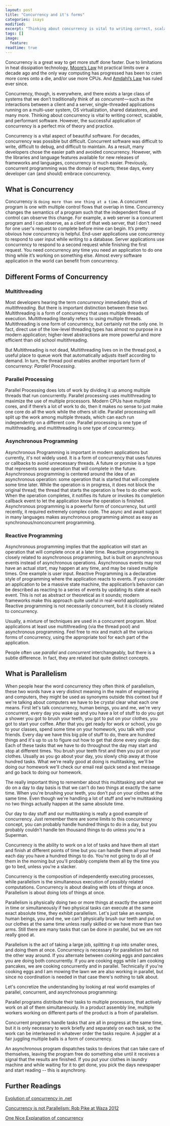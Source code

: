 ```yaml
---
layout: post
title: "Concurrency and it's forms"
categories: isays
modified:
excerpt: "Thinking about concurrency is vital to writing correct, scalable, and performant software. However, the successful application of concurrency is a perfect mix of theory and practice. Concurrency is a great way to get more stuff done faster. Due to limitations in heat dissipation technology, [Moore’s Law](https://en.wikipedia.org/wiki/Moore%27s_law) hit practical limits over a decade ago and the only way computing has progressed has been to cram more cores onto a die, and/or use more CPUs. And [Amdahl’s Law](http://en.wikipedia.org/wiki/Amdahl's_law) has ruled ever since"
tags: []
image:
  feature:
readtime: true
---
```


Concurrency is a great way to get more stuff done faster. Due to limitations in heat dissipation technology, [Moore’s Law](https://en.wikipedia.org/wiki/Moore%27s_law) hit practical limits over a decade ago and the only way computing has progressed has been to cram more cores onto a die, and/or use more CPUs. And [Amdahl’s Law](http://en.wikipedia.org/wiki/Amdahl's_law) has ruled ever since.

Concurrency, though, is everywhere, and there exists a large class of systems that we don’t traditionally think of as *concurrent* — such as the interactions between a client and a server, single-threaded applications running on a multi-user system, OS virtualization, shared datastores, and many more. Thinking about concurrency is vital to writing correct, scalable, and performant software. However, the successful application of concurrency is a perfect mix of theory and practice.

Concurrency is a vital aspect of beautiful software. For decades, concurrency was possible but difficult. Concurrent software was difficult to write, difficult to debug, and difficult to maintain. As a result, many developers chose the easier path and avoided concurrency. However, with the libraries and language features available for new releases of frameworks and languages, concurrency is much easier. Previously, concurrent programming was the domain of experts; these days, every developer can (and should) embrace concurrency.

## What is Concurrency

Concurrency is `doing more than one thing at a time`. A concurrent program is one with multiple control flows that overlap in time. Concurrency changes the semantics of a program such that the independent flows of control can observe this change. For example, a web server is a concurrent program and I can observe, as a client of that web server, that I don't need for one user's request to complete before mine can begin. It’s pretty obvious how concurrency is helpful. End-user applications use concurrency to respond to user input while writing to a database. Server applications use concurrency to respond to a second request while finishing the first request. You need concurrency any time you need an application to do one thing while it’s working on something else. Almost every software application in the world can benefit from concurrency.


## Different Forms of Concurrency

### Multithreading
Most developers hearing the term *concurrency* immediately think of *multithreading.* But there is important distinction between these two. Multithreading is a form of concurrency that uses multiple threads of execution. Multithreading literally refers to using multiple threads. Multithreading is one form of concurrency, but certainly not the only one. In fact, direct use of the low-level threading types has almost no purpose in a modern application; higher-level abstractions are more powerful and more efficient than old school multithreading.  

But Multithreading is not dead, Multithreading lives on in the thread pool, a useful place to queue work that automatically adjusts itself according to demand. In turn, the thread pool enables another important form of concurrency: *Parallel Processing*.

### Parallel Processing
Parallel Processing does lots of work by dividing it up among multiple threads that run concurrently. Parallel processing uses multithreading to maximize the use of multiple processors. Modern CPUs have multiple cores, and if there’s a lot of work to do, then it makes no sense to just make one core do all the work while the others sit idle. Parallel processing will split up the work among multiple threads, which can each run independently on a different core. Parallel processing is one type of multithreading, and multithreading is one type of concurrency.

### Asynchronous Programming
Asynchronous Programming is important in modern applications but currently, it's not widely used. It is a form of concurrency that uses futures or callbacks to avoid unnecessary threads. A future or promise is a type that represents some operation that will complete in the future. Asynchronous programming is centered around the idea of an asynchronous operation: some operation that is started that will complete some time later. While the operation is in progress, it does not block the original thread; the thread that starts the operation is free to do other work. When the operation completes, it notifies its future or invokes its completion callback event to let the application know the operation is finished. Asynchronous programming is a powerful form of concurrency, but until recently, it required extremely complex code. The async and await support in many languages makes asynchronous programming almost as easy as synchronous/nonconcurrent programming.

### Reactive Programming
Asynchronous programming implies that the application will start an operation that will complete once at a later time. Reactive programming is closely related to asynchronous programming, but is built on asynchronous events instead of asynchronous operations. Asynchronous events may not have an actual *start,* may happen at any time, and may be raised multiple times. One example is user input. Reactive Programming is a declarative style of programming where the application reacts to events. If you consider an application to be a massive state machine, the application’s behavior can be described as reacting to a series of events by updating its state at each event. This is not as abstract or theoretical as it sounds; modern frameworks make this approach quite useful in real-world applications. Reactive programming is not necessarily concurrent, but it is closely related to concurrency.

Usually, a mixture of techniques are used in a concurrent program. Most applications at least use multithreading (via the thread pool) and asynchronous programming. Feel free to mix and match all the various forms of concurrency, using the appropriate tool for each part of the application.

People often use *parallel* and *concurrent* interchangeably, but there is a subtle difference. In fact, they are related but quite distinct concepts.

##  What is Parallelism

When people hear the word concurrency they often think of parallelism, these two words have a very distinct meaning in the realm of engineering and computers, they might be used as synonyms outside this context but if we're talking about computers we have to be crystal clear what each one means. First let's talk concurrency, human beings, you and me, we're very concurrent, every day you wake up and you have a lot of stuff to do you got a shower you got to brush your teeth, you got to put on your clothes, you got to start your coffee. After that you get ready for work or school, you go to your classes, spend some time on your homework, you talk with your friends. Every day we have this big pile of stuff to do, there are hundred things and it's up to us to figure out how to get that done every single day. Each of these tasks that we have to do throughout the day may start and stop at different times. You brush your teeth first and then you put on your clothes. Usually as you go about your day, you slowly chip away at those hundred tasks. What we're really good at doing is multitasking, we'll be doing our homework we'll check our email real quick send a text message and go back to doing our homework.

The really important thing to remember about this multitasking and what we do on a day to day basis is that we can't do two things at exactly the same time. When you're brushing your teeth, you don't put on your clothes at the same time. Even though we're handling a lot of stuff and we're multitasking no two things actually happen at the same absolute time.

Our day to day stuff and our multitasking is really a good example of concurrency. Just remember there are some limits to this concurrency concept, you can probably handle hundred things to do in a day, but you probably couldn't handle ten thousand things to do unless you're a Superman.

Concurrency is the ability to work on a lot of tasks and have them all start and finish at different points of time but you can handle them all your head each day you have a hundred things to do. You're not going to do all of them in the morning but you'll probably complete them all by the time you go to bed, unless you're a slacker.

Concurrency is the composition of independently executing processes, while parallelism is the simultaneous execution of possibly related computations. Concurrency is about dealing with lots of things at once. Parallelism is about doing lots of things at once.

Parallelism is physically doing two or more things at exactly the same point in time or simultaneously if two physical tasks can execute at the same exact absolute time, they exhibit parallelism. Let's just take an example, human beings, you and me, we can't physically brush our teeth and put on our clothes at the same time unless really skilled or we have more than two arms. Still there are many tasks that can be done in parallel, but we are not really good at.

Parallelism is the act of taking a large job, splitting it up into smaller ones, and doing them at once. Concurrency is necessary for parallelism but not the other way around. If you alternate between cooking eggs and pancakes you are doing both concurrently. If you are cooking eggs while I am cooking pancakes, we are cooking concurrently and in parallel. Technically if you're cooking eggs and I am mowing the lawn we are also working in parallel, but since no coordination is needed in that case there's nothing to talk about.

Let's concretize the understanding by looking at real world examples of parallel, concurrent, and asynchronous programming:

Parallel programs distribute their tasks to multiple processors, that actively work on all of them simultaneously. In a product assembly line, multiple workers working on different parts of the product is a from of parallelism.  

Concurrent programs handle tasks that are all in progress at the same time, but it is only necessary to work briefly and separately on each task, so the work can be interleaved in whatever order the tasks require. A juggler at a fair juggling multiple balls is a form of concurrency.

An asynchronous program dispatches tasks to devices that can take care of themselves, leaving the program free do something else until it receives a signal that the results are finished. If you put your clothes in laundry machine and while waiting for it to get done, you pick the days newspaper and start reading -- this is asynchrony.


## Further Readings
[Evolution of concurrency in .net](http://joeduffyblog.com/2016/11/30/15-years-of-concurrency)

[Concurrency is not Parallelism: Rob Pike at Waza 2012](https://player.vimeo.com/video/49718712)

[One Nice Explanation of concurrency](https://armstrongonsoftware.blogspot.in/2006/08/concurrency-is-easy.html)
